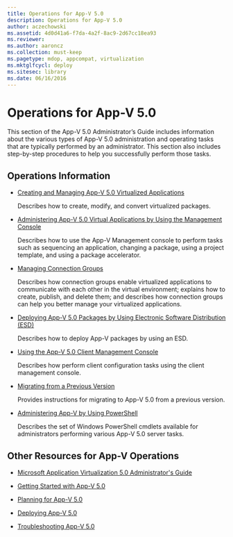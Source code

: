 ```yaml
---
title: Operations for App-V 5.0
description: Operations for App-V 5.0
author: aczechowski
ms.assetid: 4d0d41a6-f7da-4a2f-8ac9-2d67cc18ea93
ms.reviewer:
ms.author: aaroncz
ms.collection: must-keep
ms.pagetype: mdop, appcompat, virtualization
ms.mktglfcycl: deploy
ms.sitesec: library
ms.date: 06/16/2016
---
```



# Operations for App-V 5.0


This section of the App-V 5.0 Administrator’s Guide includes information about the various types of App-V 5.0 administration and operating tasks that are typically performed by an administrator. This section also includes step-by-step procedures to help you successfully perform those tasks.

## Operations Information


-   [Creating and Managing App-V 5.0 Virtualized Applications](creating-and-managing-app-v-50-virtualized-applications.md)

    Describes how to create, modify, and convert virtualized packages.

-   [Administering App-V 5.0 Virtual Applications by Using the Management Console](administering-app-v-50-virtual-applications-by-using-the-management-console.md)

    Describes how to use the App-V Management console to perform tasks such as sequencing an application, changing a package, using a project template, and using a package accelerator.

-   [Managing Connection Groups](managing-connection-groups.md)

    Describes how connection groups enable virtualized applications to communicate with each other in the virtual environment; explains how to create, publish, and delete them; and describes how connection groups can help you better manage your virtualized applications.

-   [Deploying App-V 5.0 Packages by Using Electronic Software Distribution (ESD)](deploying-app-v-50-packages-by-using-electronic-software-distribution--esd-.md)

    Describes how to deploy App-V packages by using an ESD.

-   [Using the App-V 5.0 Client Management Console](using-the-app-v-50-client-management-console.md)

    Describes how perform client configuration tasks using the client management console.

-   [Migrating from a Previous Version](migrating-from-a-previous-version-app-v-50.md)

    Provides instructions for migrating to App-V 5.0 from a previous version.

-   [Administering App-V by Using PowerShell](administering-app-v-by-using-powershell.md)

    Describes the set of Windows PowerShell cmdlets available for administrators performing various App-V 5.0 server tasks.






## Other Resources for App-V Operations


-   [Microsoft Application Virtualization 5.0 Administrator's Guide](microsoft-application-virtualization-50-administrators-guide.md)

-   [Getting Started with App-V 5.0](getting-started-with-app-v-50--rtm.md)

-   [Planning for App-V 5.0](planning-for-app-v-50-rc.md)

-   [Deploying App-V 5.0](deploying-app-v-50.md)

-   [Troubleshooting App-V 5.0](troubleshooting-app-v-50.md)

 

 





